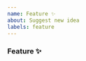 ```yaml
---
name: Feature ✨
about: Suggest new idea
labels: feature
---
```


<!-- Search existing issues to avoid duplicates. Check readme/contributing docs. -->
<!-- Why do we need this? Please explain the motivation, how it will be used, etc. -->

### Feature ✨
